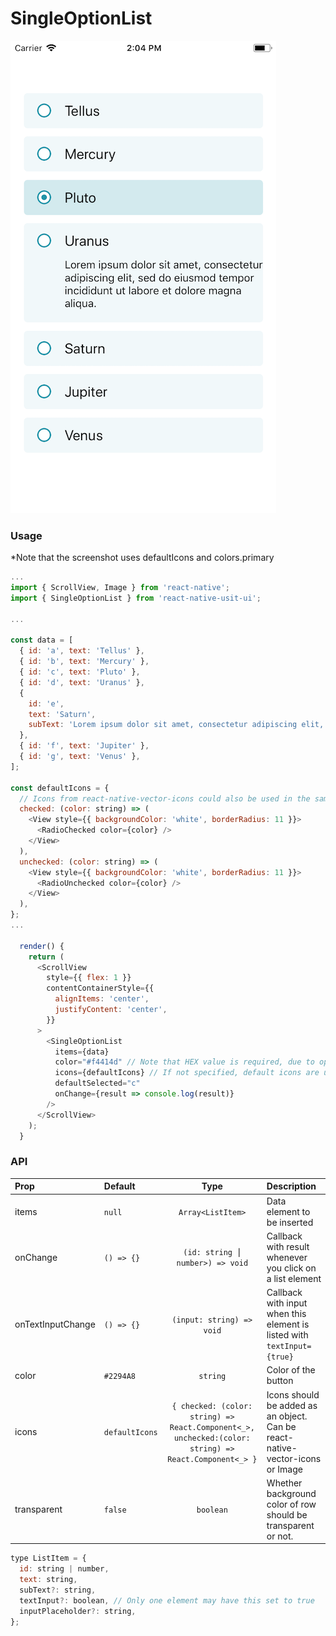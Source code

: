 # SingleOptionList

![Screenshot of button](./screenshots/singleoptionlist.png)

### Usage

\*Note that the screenshot uses defaultIcons and colors.primary

```js
...
import { ScrollView, Image } from 'react-native';
import { SingleOptionList } from 'react-native-usit-ui';

...

const data = [
  { id: 'a', text: 'Tellus' },
  { id: 'b', text: 'Mercury' },
  { id: 'c', text: 'Pluto' },
  { id: 'd', text: 'Uranus' },
  {
    id: 'e',
    text: 'Saturn',
    subText: 'Lorem ipsum dolor sit amet, consectetur adipiscing elit, sed do        eiusmod tempor incididunt ut labore et dolore magna aliqua.',
  },
  { id: 'f', text: 'Jupiter' },
  { id: 'g', text: 'Venus' },
];

const defaultIcons = {
  // Icons from react-native-vector-icons could also be used in the same pattern
  checked: (color: string) => (
    <View style={{ backgroundColor: 'white', borderRadius: 11 }}>
      <RadioChecked color={color} />
    </View>
  ),
  unchecked: (color: string) => (
    <View style={{ backgroundColor: 'white', borderRadius: 11 }}>
      <RadioUnchecked color={color} />
    </View>
  ),
};
...

  render() {
    return (
      <ScrollView
        style={{ flex: 1 }}
        contentContainerStyle={{
          alignItems: 'center',
          justifyContent: 'center',
        }}
      >
        <SingleOptionList
          items={data}
          color="#f4414d" // Note that HEX value is required, due to opacity design
          icons={defaultIcons} // If not specified, default icons are used
          defaultSelected="c"
          onChange={result => console.log(result)}
        />
      </ScrollView>
    );
  }
```

### API

| Prop              | Default        |                                                 Type                                                  | Description                                                                   |
| :---------------- | :------------- | :---------------------------------------------------------------------------------------------------: | :---------------------------------------------------------------------------- |
| items             | `null`         |                                           `Array<ListItem>`                                           | Data element to be inserted                                                   |
| onChange          | `() => {}`     |                                   `(id: string ⎮ number>) => void`                                    | Callback with result whenever you click on a list element                     |
| onTextInputChange | `() => {}`     |                                       `(input: string) => void`                                       | Callback with input when this element is listed with `textInput={true}`       |
| color             | `#2294A8`      |                                               `string`                                                | Color of the button                                                           |
| icons             | `defaultIcons` | `{ checked: (color: string) => React.Component<_>, unchecked:(color: string) => React.Component<_> }` | Icons should be added as an object. Can be react-native-vector-icons or Image |
| transparent       | `false`        | `boolean`                     | Whether background color of row should be transparent or not. |

```js
type ListItem = {
  id: string | number,
  text: string,
  subText?: string,
  textInput?: boolean, // Only one element may have this set to true
  inputPlaceholder?: string,
};
```
